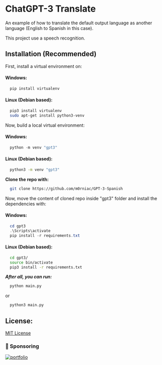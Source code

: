 
# ChatGPT-3 Translate

An example of how to translate the default output language as another language (English to Spanish in this case).

This project use a speech recognition.


## Installation (Recommended)

First, install a virtual environment on:
#### Windows:
```powershell
  pip install virtualenv
```

#### Linux (Debian based):
```bash
  pip3 install virtualenv
  sudo apt-get install python3-venv
```


Now, build a local virtual environment:
#### Windows:
```powershell
  python -m venv "gpt3"
```
#### Linux (Debian based):
```bash
  python3 -m venv "gpt3"
```

**Clone the repo with:**
```bash
  git clone https://github.com/m0rniac/GPT-3-Spanish
```
Now, move the content of cloned repo inside "gpt3" folder and install the dependencies with:
#### Windows:
```powershell
  cd gpt3
  .\Scripts\activate
  pip install -r requirements.txt
```
#### Linux (Debian based):
```bash
  cd gpt3/
  source bin/activate
  pip3 install -r requirements.txt
```

***After all, you can run:***
```bash
  python main.py
```
or
```bash
  python3 main.py
```
## License:
[MIT License](https://github.com/m0rniac/GPT-3-Spanish/blob/main/LICENSE)

### 🔗 Sponsoring
[![portfolio](https://img.shields.io/badge/buy_me_a_coffee-000?style=for-the-badge&logo=ko-fi&logoColor=white)](https://www.paypal.com/paypalme/christcastr)


